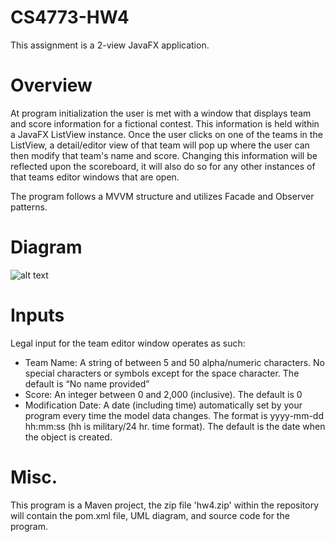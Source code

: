 # CS4773-HW4

This assignment is a 2-view JavaFX application. 

# Overview

At program initialization the user is met with a window that displays team and score information for a fictional contest. This information is held within a JavaFX ListView instance. Once the user clicks on one of the teams in the ListView, a detail/editor view of that team will pop up where the user can then modify that team's name and score. Changing this information will be reflected upon the scoreboard, it will also do so for any other instances of that teams editor windows that are open. 

The program follows a MVVM structure and utilizes Facade and Observer patterns. 

# Diagram
![alt text](https://github.com/Jalyn-Merritt/CS4773-HW5/blob/main/assignment4UML.jpg?raw=true)

# Inputs
Legal input for the team editor window operates as such:
  - Team Name: A string of between 5 and 50 alpha/numeric characters. No special characters or symbols except for the space character. The default is “No name provided”
  - Score: An integer between 0 and 2,000 (inclusive). The default is 0
  - Modification Date: A date (including time) automatically set by your program every time the model data changes. The format is yyyy-mm-dd hh:mm:ss (hh is military/24 hr. time format). The default is the date when the object is created.

# Misc.
This program is a Maven project, the zip file 'hw4.zip' within the repository will contain the pom.xml file, UML diagram, and source code for the program.
